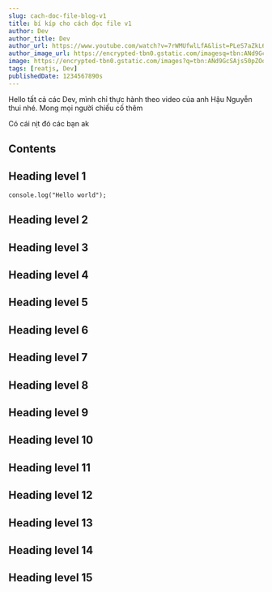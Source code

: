 ```yaml
---
slug: cach-doc-file-blog-v1
title: bí kíp cho cách đọc file v1
author: Dev
author_title: Dev
author_url: https://www.youtube.com/watch?v=7rWMUfwlLfA&list=PLeS7aZkL6GOuMvDYcyW9VVLCvKnNhm4It&index=49
author_image_url: https://encrypted-tbn0.gstatic.com/imagesq=tbn:ANd9GcSAjs50pZOosuJu69xQ1tGy70GXUvZHZ79qowusqp=CAU
image: https://encrypted-tbn0.gstatic.com/images?q=tbn:ANd9GcSAjs50pZOosuJu69xQ1tGy70GXUvZHZ79qow&usqp=CAU
tags: [reatjs, Dev]
publishedDate: 1234567890s
---
```


Hello tất cả các Dev, mình chỉ thực hành theo video của anh Hậu Nguyễn thui nhé. Mong mọi người chiếu cố thêm

<!---truncate--->

Có cái nịt đó các bạn ak

## Contents

## Heading level 1

```js[class="line-numbers"]
console.log("Hello world");
```

## Heading level 2

## Heading level 3

## Heading level 4

## Heading level 5

## Heading level 6

## Heading level 7

## Heading level 8

## Heading level 9

## Heading level 10

## Heading level 11

## Heading level 12

## Heading level 13

## Heading level 14

## Heading level 15
